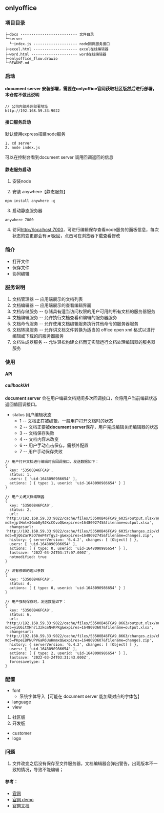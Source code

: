 ## onlyoffice

### 项目目录
```
├─docs -------------------------- 文件目录
└─server
  └─index.js -------------------- node回调服务接口 
├─excel.html -------------------- excel在线编辑器
├─word.html --------------------- word在线编辑器
├─onlyoffice_flow.drawio
└─README.md
```
### 启动

#### document server 安装部署，需要在onlyoffice官网获取社区版然后进行部署，本仓库不做此说明
```
// 公司内部外网部署地址
http://192.168.59.33:9022
```


#### 接口服务启动

默认使用express搭建node服务
```
1. cd server
2. node index.js
```
可以在控制台看到document server 调用回调返回的信息

#### 静态服务启动
1. 安装node

2. 安装 anywhere【静态服务】
```
npm install anywhere -g
```

3. 启动静态服务器
```
anywhere 7000
```
4. 访问[http://localhost:7000](http://localhost:7000)，可进行编辑保存查看node服务的面板信息，每次状态的变更都会有url返回，点击可在浏览器下载查看修改


### 简介

- 打开文件
- 保存文件
- 协同编辑

### 服务说明

1. 文档管理器 -- 应用端展示的文档列表
2. 文档编辑器 -- 应用端展示的查看编辑界面
3. 文档存储服务 -- 存储具有适当访问权限的用户可用的所有文档的服务器服务
4. 文档编辑服务 -- 允许执行文档查看和编辑的服务器服务
5. 文档命令服务 -- 允许使用文档编辑服务执行其他命令的服务器服务
6. 文档转换服务 -- 允许讲文档文件转换为适当的 office open xml 格式以进行编辑或下载的的服务器服务
7. 文档生成器服务 -- 允许轻松构建文档而无实际运行文档处理编辑器的服务器服务

### 使用

#### API

##### callbackUrl

  **document server** 会在用户编辑文档期间多次回调接口，会将用户当前编辑状态返回值回调接口。

  - status 用户编辑状态
    - 1 -- 文档正在被编辑，一般用户打开文档时的状态
    - 2 -- 文档正要被**document server**保存，用户完成编辑关闭编辑器的状态
    - 3 -- 文档保存失败
    - 4 -- 文档内容未改变
    - 6 -- 用户手动点击保存，需额外配置
    - 7 -- 用户手动保存失败

```
// 用户打开文档进行编辑时会回调接口，发送数据如下：
{
  key: '53500B46FCA9',
  status: 1,
  users: [ 'uid-1648090986654' ],
  actions: [ { type: 1, userid: 'uid-1648090986654' } ]
}

```

```
// 用户关闭文档编辑器
{
  key: '53500B46FCA9',
  status: 2,
  url: 'http://192.168.59.33:9022/cache/files/53500B46FCA9_6035/output.xlsx/output.xlsx?md5=jplHmlv3Gmb0y9JKcCOvoQ&expires=1648092745&filename=output.xlsx',
  changesurl: 'http://192.168.59.33:9022/cache/files/53500B46FCA9_6035/changes.zip/changes.zip?md5=OjQ6ZarR5O7AeP4Yfgy3-g&expires=1648092745&filename=changes.zip',
  history: { serverVersion: '6.4.2', changes: [ [Object] ] },
  users: [ 'uid-1648090986654' ],
  actions: [ { type: 0, userid: 'uid-1648090986654' } ],
  lastsave: '2022-03-24T03:17:07.000Z',
  notmodified: true
}
```

```
// 没有修改的返回参数
{
  key: '53500B46FCA9',
  status: 4,
  actions: [ { type: 0, userid: 'uid-1648090986654' } ]
}
```

```
// 用户强制保存时，发送数据如下：
{
  key: '53500B46FCA9',
  status: 6,
  url: 'http://192.168.59.33:9022/cache/files/53500B46FCA9_8663/output.xlsx/output.xlsx?md5=yiU6itXHh7i3zkcmNvKPKg&expires=1648093607&filename=output.xlsx',
  changesurl: 'http://192.168.59.33:9022/cache/files/53500B46FCA9_8663/changes.zip/changes.zip?md5=PKpeEBPNUPVGaR6UuHmmxQ&expires=1648093607&filename=changes.zip',
  history: { serverVersion: '6.4.2', changes: [ [Object] ] },
  users: [ 'uid-1648090986654' ],
  actions: [ { type: 2, userid: 'uid-1648090986654' } ],
  lastsave: '2022-03-24T03:31:43.000Z',
  forcesavetype: 1
}
```

### 配置

- font
  - 系统字体导入【可能在 document server 能加载对应的字体包】
- language
- view

1. 社区版
2. 开发版

- customer
- logo

### 问题

1. 文件改变之后没有保存至文件服务器，文档编辑器会弹出警告，出现版本不一致的情况，导致不能编辑；


#### 参考：

- [官网](https://www.onlyoffice.com/zh/)
- [官网 demo](https://api.onlyoffice.com/editors/try?_ga=2.48702820.392434739.1647845247-635562668.1647845247)
- [官网文档](https://api.onlyoffice.com/editors/basic)
